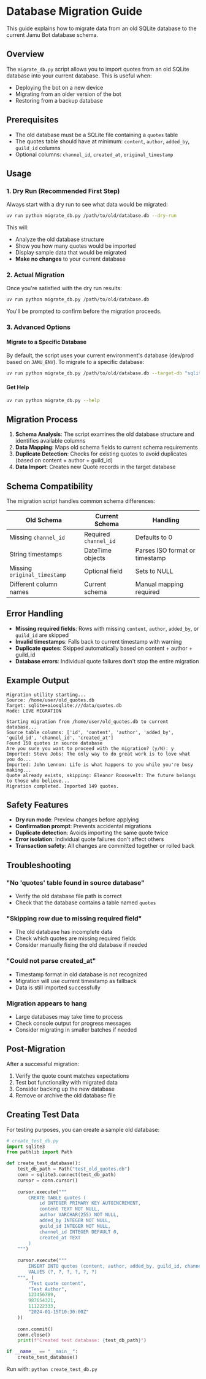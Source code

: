 # Database Migration Guide

This guide explains how to migrate data from an old SQLite database to the current Jamu Bot database schema.

## Overview

The `migrate_db.py` script allows you to import quotes from an old SQLite database into your current database. This is useful when:
- Deploying the bot on a new device
- Migrating from an older version of the bot
- Restoring from a backup database

## Prerequisites

- The old database must be a SQLite file containing a `quotes` table
- The quotes table should have at minimum: `content`, `author`, `added_by`, `guild_id` columns
- Optional columns: `channel_id`, `created_at`, `original_timestamp`

## Usage

### 1. Dry Run (Recommended First Step)

Always start with a dry run to see what data would be migrated:

```bash
uv run python migrate_db.py /path/to/old/database.db --dry-run
```

This will:
- Analyze the old database structure
- Show you how many quotes would be imported
- Display sample data that would be migrated
- **Make no changes** to your current database

### 2. Actual Migration

Once you're satisfied with the dry run results:

```bash
uv run python migrate_db.py /path/to/old/database.db
```

You'll be prompted to confirm before the migration proceeds.

### 3. Advanced Options

#### Migrate to a Specific Database

By default, the script uses your current environment's database (dev/prod based on `JAMU_ENV`). To migrate to a specific database:

```bash
uv run python migrate_db.py /path/to/old/database.db --target-db "sqlite+aiosqlite:///path/to/target.db"
```

#### Get Help

```bash
uv run python migrate_db.py --help
```

## Migration Process

1. **Schema Analysis**: The script examines the old database structure and identifies available columns
2. **Data Mapping**: Maps old schema fields to current schema requirements
3. **Duplicate Detection**: Checks for existing quotes to avoid duplicates (based on content + author + guild_id)
4. **Data Import**: Creates new Quote records in the target database

## Schema Compatibility

The migration script handles common schema differences:

| Old Schema | Current Schema | Handling |
|------------|----------------|----------|
| Missing `channel_id` | Required `channel_id` | Defaults to 0 |
| String timestamps | DateTime objects | Parses ISO format or timestamp |
| Missing `original_timestamp` | Optional field | Sets to NULL |
| Different column names | Current schema | Manual mapping required |

## Error Handling

- **Missing required fields**: Rows with missing `content`, `author`, `added_by`, or `guild_id` are skipped
- **Invalid timestamps**: Falls back to current timestamp with warning
- **Duplicate quotes**: Skipped automatically based on content + author + guild_id
- **Database errors**: Individual quote failures don't stop the entire migration

## Example Output

```
Migration utility starting...
Source: /home/user/old_quotes.db
Target: sqlite+aiosqlite:///data/quotes.db
Mode: LIVE MIGRATION

Starting migration from /home/user/old_quotes.db to current database...
Source table columns: ['id', 'content', 'author', 'added_by', 'guild_id', 'channel_id', 'created_at']
Found 150 quotes in source database
Are you sure you want to proceed with the migration? (y/N): y
Imported: Steve Jobs: The only way to do great work is to love what you do...
Imported: John Lennon: Life is what happens to you while you're busy making...
Quote already exists, skipping: Eleanor Roosevelt: The future belongs to those who believe...
Migration completed. Imported 149 quotes.
```

## Safety Features

- **Dry run mode**: Preview changes before applying
- **Confirmation prompt**: Prevents accidental migrations
- **Duplicate detection**: Avoids importing the same quote twice
- **Error isolation**: Individual quote failures don't affect others
- **Transaction safety**: All changes are committed together or rolled back

## Troubleshooting

### "No 'quotes' table found in source database"
- Verify the old database file path is correct
- Check that the database contains a table named `quotes`

### "Skipping row due to missing required field"
- The old database has incomplete data
- Check which quotes are missing required fields
- Consider manually fixing the old database if needed

### "Could not parse created_at"
- Timestamp format in old database is not recognized
- Migration will use current timestamp as fallback
- Data is still imported successfully

### Migration appears to hang
- Large databases may take time to process
- Check console output for progress messages
- Consider migrating in smaller batches if needed

## Post-Migration

After a successful migration:
1. Verify the quote count matches expectations
2. Test bot functionality with migrated data
3. Consider backing up the new database
4. Remove or archive the old database file

## Creating Test Data

For testing purposes, you can create a sample old database:

```python
# create_test_db.py
import sqlite3
from pathlib import Path

def create_test_database():
    test_db_path = Path("test_old_quotes.db")
    conn = sqlite3.connect(test_db_path)
    cursor = conn.cursor()
    
    cursor.execute("""
        CREATE TABLE quotes (
            id INTEGER PRIMARY KEY AUTOINCREMENT,
            content TEXT NOT NULL,
            author VARCHAR(255) NOT NULL,
            added_by INTEGER NOT NULL,
            guild_id INTEGER NOT NULL,
            channel_id INTEGER DEFAULT 0,
            created_at TEXT
        )
    """)
    
    cursor.execute("""
        INSERT INTO quotes (content, author, added_by, guild_id, channel_id, created_at)
        VALUES (?, ?, ?, ?, ?, ?)
    """, (
        "Test quote content",
        "Test Author",
        123456789,
        987654321,
        111222333,
        "2024-01-15T10:30:00Z"
    ))
    
    conn.commit()
    conn.close()
    print(f"Created test database: {test_db_path}")

if __name__ == "__main__":
    create_test_database()
```

Run with: `python create_test_db.py`